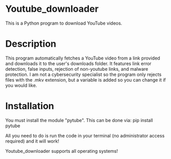 # Youtube_downloader
This is a Python program to download YouTube videos.

# Description
This program automatically fetches a YouTube video from a link provided and downloads it to the user's downloads folder.
It features link error detection, false inputs, rejection of non-youtube links, and malware protection.
I am not a cybersecurity specialist so the program only rejects files with the .mkv extension, but a variable is added so you can change it if you would like. 

# Installation
You must install the module "pytube". This can be done via:
pip install pytube

All you need to do is run the code in your terminal (no administrator access required) and it will work!

Youtube_downloader supports all operating systems!
